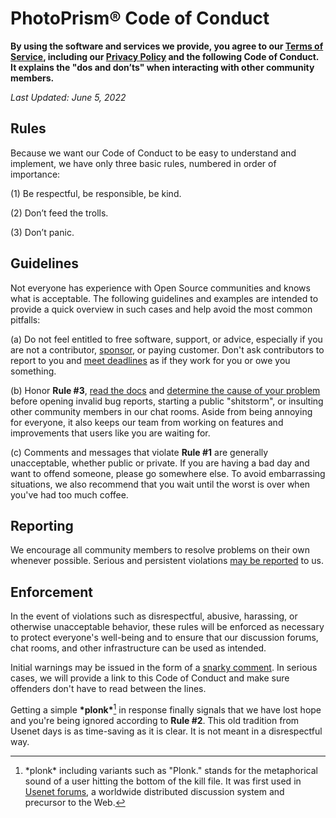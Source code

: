 # PhotoPrism® Code of Conduct

**By using the software and services we provide, you agree to our [Terms of Service](https://photoprism.app/terms), including our [Privacy Policy](https://photoprism.app/privacy) and the following Code of Conduct. It explains the "dos and don’ts" when interacting with other community members.**

*Last Updated: June 5, 2022*

## Rules

Because we want our Code of Conduct to be easy to understand and implement, we have only three basic rules, numbered in order of importance:

(1) Be respectful, be responsible, be kind.

(2) Don’t feed the trolls.

(3) Don’t panic.

## Guidelines

Not everyone has experience with Open Source communities and knows what is acceptable. The following guidelines and examples are intended to provide a quick overview in such cases and help avoid the most common pitfalls:

(a) Do not feel entitled to free software, support, or advice, especially if you are not a contributor, [sponsor](https://photoprism.app/membership), or paying customer. Don't ask contributors to report to you and [meet deadlines](https://docs.photoprism.app/developer-guide/code-quality/#go-slow-before-you-go-fast) as if they work for you or owe you something.

(b) Honor **Rule &#35;3**, [read the docs](https://docs.photoprism.app) and [determine the cause of your problem](https://docs.photoprism.app/getting-started/troubleshooting/) before opening invalid bug reports, starting a public "shitstorm", or insulting other community members in our chat rooms. Aside from being annoying for everyone, it also keeps our team from working on features and improvements that users like you are waiting for.

(c) Comments and messages that violate **Rule &#35;1** are generally unacceptable, whether public or private. If you are having a bad day and want to offend someone, please go somewhere else. To avoid embarrassing situations, we also recommend that you wait until the worst is over when you've had too much coffee.

## Reporting

We encourage all community members to resolve problems on their own whenever possible. Serious and persistent violations [may be reported](https://photoprism.app/contact) to us.

## Enforcement

In the event of violations such as disrespectful, abusive, harassing, or otherwise unacceptable behavior, these rules will be enforced as necessary to protect everyone's well-being and to ensure that our discussion forums, chat rooms, and other infrastructure can be used as intended.

Initial warnings may be issued in the form of a [snarky comment](https://www.urbandictionary.com/define.php?term=snarky). In serious cases, we will provide a link to this Code of Conduct and make sure offenders don't have to read between the lines.

Getting a simple **\*plonk\***[^1] in response finally signals that we have lost hope and you're being ignored according to **Rule &#35;2**. This old tradition from Usenet days is as time-saving as it is clear. It is not meant in a disrespectful way.

[^1]: \*plonk\* including variants such as "Plonk." stands for the metaphorical sound of a user hitting the bottom of the kill file. It was first used in [Usenet forums](https://en.everybodywiki.com/Plonk_(Usenet)), a worldwide distributed discussion system and precursor to the Web.